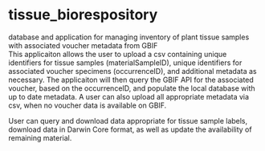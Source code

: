 # tissue_biorespository
database and application for managing inventory of plant tissue samples with associated voucher metadata from GBIF  
This applicaiton allows the user to upload a csv containing unique identifiers for tissue samples (materialSampleID), unique identifiers for associated voucher specimens (occurrenceID), and additional metadata as necessary. The applicaiton will then query the GBIF API for the associated voucher, based on the occurrenceID, and populate the local database with up to date metadata. A user can also upload all appropriate metadata via csv, when no voucher data is available on GBIF.  

User can query and download data appropriate for tissue sample labels, download data in Darwin Core format, as well as update the availability of remaining material.

